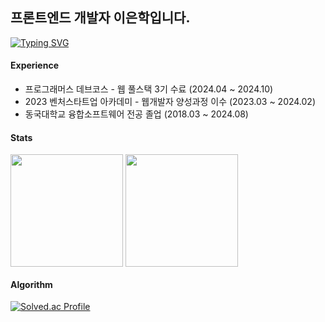 ## 프론트엔드 개발자 이은학입니다.
<a href="https://git.io/typing-svg"><img src="https://readme-typing-svg.demolab.com?font=Nanum+Pen+Script&size=26&letterSpacing=3px&duration=3000&pause=1000&color=3B56F7&background=FFFFFF00&width=550&lines=%EC%9D%BC%EC%83%81%EC%97%90%EC%84%9C+%EC%B0%BE%EC%9D%80+%EB%AC%B8%EC%A0%9C%EB%A5%BC+%ED%95%B4%EA%B2%B0%ED%95%98%EA%B1%B0%EB%82%98%2C+%EB%A7%8C%EB%93%A4%EA%B3%A0+%EC%8B%B6%EC%9D%80+%EA%B2%83%EC%9D%84+%EB%A7%8C%EB%93%AD%EB%8B%88%EB%8B%A4.;%ED%92%80%EC%8A%A4%ED%83%9D+%EA%B0%9C%EB%B0%9C%EC%9E%90%EB%A5%BC+%EC%A7%80%EB%A7%9D%ED%95%98%EB%A9%B0+%EA%B3%B5%EB%B6%80%ED%95%98%EB%8A%94+%EC%A4%91%EC%9E%85%EB%8B%88%EB%8B%A4." alt="Typing SVG" /></a>

<!-- Typing SVG 링크:
https://readme-typing-svg.demolab.com/demo/?font=Nanum+Pen+Script&size=26&letterSpacing=3px&duration=3000&color=3B56F7&background=FFFFFF00&width=550&lines=%EC%9D%BC%EC%83%81%EC%97%90%EC%84%9C+%EC%B0%BE%EC%9D%80+%EB%AC%B8%EC%A0%9C%EB%A5%BC+%ED%95%B4%EA%B2%B0%ED%95%98%EA%B1%B0%EB%82%98%2C+%EB%A7%8C%EB%93%A4%EA%B3%A0+%EC%8B%B6%EC%9D%80+%EA%B2%83%EC%9D%84+%EB%A7%8C%EB%93%AD%EB%8B%88%EB%8B%A4.;%ED%92%80%EC%8A%A4%ED%83%9D+%EA%B0%9C%EB%B0%9C%EC%9E%90%EB%A5%BC+%EC%A7%80%EB%A7%9D%ED%95%98%EB%A9%B0+%EA%B3%B5%EB%B6%80%ED%95%98%EB%8A%94+%EC%A4%91%EC%9E%85%EB%8B%88%EB%8B%A4.-->

#### Experience
- 프로그래머스 데브코스 - 웹 풀스택 3기 수료 (2024.04 ~ 2024.10)
- 2023 벤처스타트업 아카데미 - 웹개발자 양성과정 이수 (2023.03 ~ 2024.02)
- 동국대학교 융합소프트웨어 전공 졸업 (2018.03 ~ 2024.08)

#### Stats
<a href="https://github.com/anuraghazra/github-readme-stats"><img height=180 align="center" src="https://github-readme-stats.vercel.app/api?username=Ag-crane&hide=stars&include_all_commits&show_icons=true&card_width=320" /></a>
<a href="https://github.com/anuraghazra/github-readme-stats"><img height=180 align="center" src="https://github-readme-stats.vercel.app/api/top-langs/?username=Ag-crane&layout=compact&hide=jupyter_notebook,java,css&langs_count=4" /></a>

#### Algorithm
[![Solved.ac Profile](http://mazassumnida.wtf/api/generate_badge?boj=enaklee401)](https://solved.ac/enaklee401)


